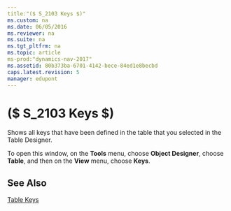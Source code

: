 ```yaml
---
title:"($ S_2103 Keys $)"
ms.custom: na
ms.date: 06/05/2016
ms.reviewer: na
ms.suite: na
ms.tgt_pltfrm: na
ms.topic: article
ms-prod:"dynamics-nav-2017"
ms.assetid: 80b373ba-6701-4142-bece-84ed1e8becbd
caps.latest.revision: 5
manager: edupont
---
```

# ($ S_2103 Keys $)
Shows all keys that have been defined in the table that you selected in the Table Designer.  
  
 To open this window, on the **Tools** menu, choose **Object Designer**, choose **Table**, and then on the **View** menu, choose **Keys**.  
  
## See Also  
 [Table Keys](Table-Keys.md)